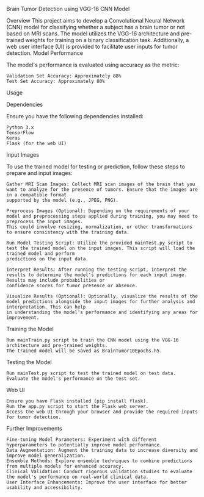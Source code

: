 Brain Tumor Detection using VGG-16 CNN Model

Overview
This project aims to develop a Convolutional Neural Network (CNN) model for classifying whether a subject has a brain tumor or not based on MRI scans. The model utilizes the VGG-16 architecture and pre-trained weights for training on a binary classification task. Additionally, a web user interface (UI) is provided to facilitate user inputs for tumor detection.
Model Performance

The model's performance is evaluated using accuracy as the metric:

    Validation Set Accuracy: Approximately 88%
    Test Set Accuracy: Approximately 80%

Usage

Dependencies

Ensure you have the following dependencies installed:

    Python 3.x
    TensorFlow
    Keras
    Flask (for the web UI)
Input Images

To use the trained model for testing or prediction, follow these steps to prepare and input images:

    Gather MRI Scan Images: Collect MRI scan images of the brain that you want to analyze for the presence of tumors. Ensure that the images are in a compatible format 
    supported by the model (e.g., JPEG, PNG).

    Preprocess Images (Optional): Depending on the requirements of your model and preprocessing steps applied during training, you may need to preprocess the input images. 
    This could involve resizing, normalization, or other transformations to ensure consistency with the training data.

    Run Model Testing Script: Utilize the provided mainTest.py script to test the trained model on the input images. This script will load the trained model and perform     
    predictions on the input data.

    Interpret Results: After running the testing script, interpret the results to determine the model's predictions for each input image. Results may include probabilities or 
    confidence scores for tumor presence or absence.

    Visualize Results (Optional): Optionally, visualize the results of the model predictions alongside the input images for further analysis and interpretation. This can help 
    in understanding the model's performance and identifying any areas for improvement.

Training the Model

    Run mainTrain.py script to train the CNN model using the VGG-16 architecture and pre-trained weights.
    The trained model will be saved as BrainTumor10Epochs.h5.

Testing the Model

    Run mainTest.py script to test the trained model on test data.
    Evaluate the model's performance on the test set.

Web UI

    Ensure you have Flask installed (pip install flask).
    Run the app.py script to start the Flask web server.
    Access the web UI through your browser and provide the required inputs for tumor detection.

Further Improvements

    Fine-tuning Model Parameters: Experiment with different hyperparameters to potentially improve model performance.
    Data Augmentation: Augment the training data to increase diversity and improve model generalization.
    Ensemble Methods: Explore ensemble techniques to combine predictions from multiple models for enhanced accuracy.
    Clinical Validation: Conduct rigorous validation studies to evaluate the model's performance on real-world clinical data.
    User Interface Enhancements: Improve the user interface for better usability and accessibility.

   
    

